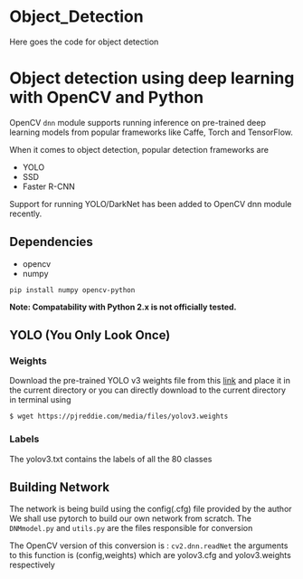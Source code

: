 # Object_Detection
Here goes the code for object detection
# Object detection using deep learning with OpenCV and Python 

OpenCV `dnn` module supports running inference on pre-trained deep learning models from popular frameworks like Caffe, Torch and TensorFlow. 

When it comes to object detection, popular detection frameworks are
 * YOLO
 * SSD
 * Faster R-CNN
 
 Support for running YOLO/DarkNet has been added to OpenCV dnn module recently. 
 
 ## Dependencies
  * opencv
  * numpy
  
`pip install numpy opencv-python`

**Note: Compatability with Python 2.x is not officially tested.**

 ## YOLO (You Only Look Once)
### Weights 
 Download the pre-trained YOLO v3 weights file from this [link](https://pjreddie.com/media/files/yolov3.weights) and place it in the current directory or you can directly download to the current directory in terminal using
 
 `$ wget https://pjreddie.com/media/files/yolov3.weights`
### Labels
  The yolov3.txt contains the labels of all the 80 classes
## Building Network
  The network is being build using the config(.cfg) file provided by the author
  We shall use pytorch to build our own network from scratch.
  The `DNMmodel.py` and `utils.py` are the files responsible for conversion
  
  The OpenCV version of this conversion is : `cv2.dnn.readNet`
  the arguments to this function is (config,weights) which are yolov3.cfg and yolov3.weights respectively
 
